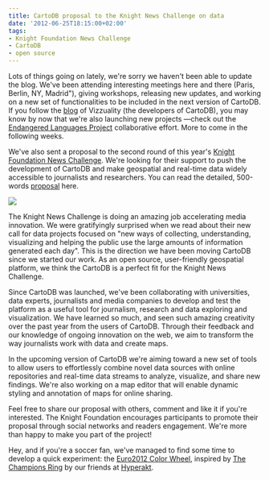 ```yaml
---
title: CartoDB proposal to the Knight News Challenge on data
date: '2012-06-25T18:15:00+02:00'
tags:
- Knight Foundation News Challenge
- CartoDB
- open source
---
```


Lots of things going on lately, we're sorry we haven't been able to update the blog. We've been attending interesting meetings here and there (Paris, Berlin, NY, Madrid"), giving workshops, releasing new updates, and working on a new set of functionalities to be included in the next version of CartoDB. If you follow the <a href="http://blog.vizzuality.com/post/25647286145/a-collaborative-tool-for-documenting-endangered">blog</a> of Vizzuality (the developers of CartoDB), you may know by now that we're also launching new projects &#8212;check out the <a href="http://vizzuality.com/projects/endangeredlanguages">Endangered Languages Project</a> collaborative effort. More to come in the following weeks. 

We've also sent a proposal to the second round of this year's <a href="http://newschallenge.tumblr.com/">Knight Foundation News Challenge</a>. We're looking for their support to push the development of CartoDB and make geospatial and real-time data widely accessible to journalists and researchers. You can read the detailed, 500-words <a href="http://newschallenge.tumblr.com/post/25579321647/cartodb-2-0">proposal</a> here. 

<a href="http://newschallenge.tumblr.com/post/25579321647/cartodb-2-0"><img src="http://cartodb.s3.amazonaws.com/tumblr/posts/ukelele.png"/></a>

The Knight News Challenge is doing an amazing job accelerating media innovation. We were gratifyingly surprised when we read about their new call for data projects focused on "new ways of collecting, understanding, visualizing and helping the public use the large amounts of information generated each day". This is the direction we have been moving CartoDB since we started our work. As an open source, user-friendly geospatial platform, we think the CartoDB is a perfect fit for the Knight News Challenge. 

Since CartoDB was launched, we've been collaborating with universities, data experts, journalists and media companies to develop and test the platform as a useful tool for journalism, research and data exploring and visualization. We have learned so much, and seen such amazing creativity over the past year from the users of CartoDB. Through their feedback and our knowledge of ongoing innovation on the web, we aim to transform the way journalists work with data and create maps. 

In the upcoming version of CartoDB we're aiming toward a new set of tools to allow users to effortlessly combine novel data sources with online repositories and real-time data streams to analyze, visualize, and share new findings. We're also working on a map editor that will enable dynamic styling and annotation of maps for online sharing. 

Feel free to share our proposal with others, comment and like it if you're interested. The Knight Foundation encourages participants to promote their proposal through social networks and readers engagement. We're more than happy to make you part of the project! 

Hey, and if you're a soccer fan, we've managed to find some time to develop a quick experiment: the <a href="http://euro2012.vizzuality.com/">Euro2012 Color Wheel</a>, inspired by <a href="http://thechampionsring.com/">The Champions Ring</a> by our friends at <a href="http://hyperakt.com/">Hyperakt</a>. 
